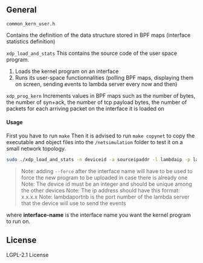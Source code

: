 ## General
``` common_kern_user.h ``` 

Contains the definition of the data structure stored in BPF maps (interface statistics definition)

``` xdp_load_and_stats ``` 
This contains the source code of the user space program.
1) Loads the kernel program on an interface
2) Runs its user-space functionnalities (polling BPF maps, displaying them on screen, sending events to lambda server every now and then)

``` xdp_prog_kern ``` 
Increments values in BPF maps such as the number of bytes, the number of syn+ack, the number of tcp payload bytes, the number of packets for each arriving packet on the interface it is loaded on

#### Usage

First you have to run ``` make ``` 
Then it is advised to run ``` make copynet ``` to copy the executable and object files into the ``` /netsimulation ``` folder to test it on a small network topology.

```sh
sudo ./xdp_load_and_stats -n deviceid -a sourceipaddr -l lambdaip -p lambdaportnb --dev interface-name
```
> Note: adding `--force` after the interface name will have to be used to force the new program to be uploaded in case there is already one
> Note: The device id must be an integer and should be unique among the other devices
> Note: The ip address should have this format: x.x.x.x
> Note: lambdaportnb is the port number of the lambda server that the device will use to send the events

where **interface-name** is the interface name you want the kernel program to run on. 

## License

LGPL-2.1 License 

[//]: # 
